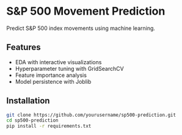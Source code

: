 # S&P 500 Movement Prediction

Predict S&P 500 index movements using machine learning.

## Features
- EDA with interactive visualizations
- Hyperparameter tuning with GridSearchCV
- Feature importance analysis
- Model persistence with Joblib

## Installation
```bash
git clone https://github.com/yourusername/sp500-prediction.git
cd sp500-prediction
pip install -r requirements.txt
